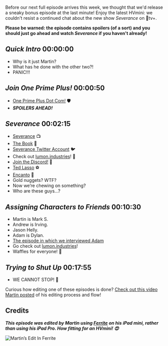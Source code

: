 Before our next full episode arrives this week, we thought that we'd release a sneaky bonus episode at the last minute! Enjoy the latest HVmini: we couldn't resist a continued chat about the new show _Severance_ on tv+.

**Please be warned: the episode contains spoilers (of a sort) and you should just go ahead and watch _Severance_ if you haven't already!**

## _Quick Intro_ 00:00:00

- Why is it just Martin?
- What has he done with the other two?!
- PANIC!!!

## _Join One Prime Plus!_ 00:00:50

- [One Prime Plus Dot Com!](http://oneprimeplus.com/) 🛡️
- **_SPOILERS AHEAD!_**

## _Severance_ 00:02:15

- [Severance](https://tv.apple.com/us/show/severance/umc.cmc.1srk2goyh2q2zdxcx605w8vtx) 📺
- [The Book](https://books.apple.com/us/book/severance/id1613220757) 📗
- [Severance Twitter Account](https://twitter.com/LumonIndustries) 🐦
- Check out [lumon.industries](https://lumon.industries)! 🏢
- [Join the Discord!](https://discord.gg/mzdB2ug) 📣
- [Ted Lasso](https://tv.apple.com/show/ted-lasso/umc.cmc.vtoh0mn0xn7t3c643xqonfzy) ⚽
- [Encanto](https://www.themoviedb.org/movie/568124-encanto) 🎥
- Gold nuggets? WTF?
- Now we’re chewing on something?
- Who are these guys...?

## _Assigning Characters to Friends_ 00:10:30

- Martin is Mark S.
- Andrew is Irving.
- Jason Helly.
- Adam is Dylan.
- [The episode in which we interviewed Adam](https://listen.hemisphericviews.com/041)
- Go check out [lumon.industries](https://lumon.industries)!
- Waffles for everyone! 🧇

## _Trying to Shut Up_ 00:17:55

- WE CANNOT STOP! 🛑

Curious how editing one of these episodes is done? [Check out this video Martin posted](https://www.youtube.com/watch?v=eMSRXU3_Cvo) of his editing process and flow!

## Credits

**_This episode was edited by Martin using [**_Ferrite_**](https://www.wooji-juice.com/products/ferrite) on his iPad mini, rather than using his iPad Pro. How fitting for an HVmini! 😍_**

![Martin’s Edit In Ferrite](https://cdn.hemisphericviews.com/Hemispheric%20Views%20Episode%20052%20Edit.png)
